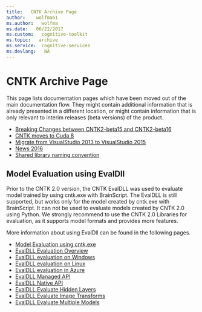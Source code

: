 ```yaml
---
title:   CNTK Archive Page
author:    wolfma61
ms.author:   wolfma
ms.date:   06/22/2017
ms.custom:   cognitive-toolkit
ms.topic:   archive
ms.service:  cognitive-services
ms.devlang:   NA
---
```


# CNTK Archive Page

This page lists documentation pages which have been moved out of the main documentation flow. They might contain additional information that is already presented in a different location, or might contain information that is only relevant to interim releases (beta versions) of the product.

* [Breaking Changes between CNTK2-beta15 and CNTK2-beta16](./Breaking-changes-in-Master-compared-to-beta15.md)
* [CNTK moves to Cuda 8](./CNTK-move-to-Cuda8.md)
* [Migrate from VisualStudio 2013 to VisualStudio 2015](./Setup-Migrate-VS13-to-VS15.md)
* [News 2016](./News-2016.md)
* [Shared library naming convention](./CNTK-Shared-Libraries-Naming-Format.md)

## Model Evaluation using EvalDll

Prior to the CNTK 2.0 version, the CNTK EvalDLL was used to evaluate model trained by using cntk.exe with BrainScript. The EvalDLL 
is still supported, but works only for the model created by cntk.exe with BrainScript. It can not be used to evaluate models created 
by CNTK 2.0 using Python. We strongly recommend to use the CNTK 2.0 Libraries for evaluation, as it supports model formats and provides more features. 

More information about using EvalDll can be found in the following pages.

* [Model Evaluation using cntk.exe](./CNTK-Evaluation-using-cntk.exe.md)
* [EvalDLL Evaluation Overview](.//EvalDLL-Evaluation-Overview.md)
* [EvalDLL evaluation on Windows](./EvalDLL-Evaluation-on-Windows.md)
* [EvalDLL evaluation on Linux](./EvalDLL-Evaluation-on-Linux.md)
* [EvalDLL evaluation in Azure](./Evaluate-a-model-in-an-Azure-WebApi.md)
* [EvalDLL Managed API](./EvalDll-Managed-API.md)
* [EvalDLL Native API](./EvalDll-Native-API.md)
* [EvalDLL Evaluate Hidden Layers](./CNTK-Evaluate-Hidden-Layers.md)
* [EvalDLL Evaluate Image Transforms](.//CNTK-Evaluate-Image-Transforms.md)
* [EvalDLL Evaluate Multiple Models](./CNTK-Evaluate-Multiple-Models.md)

